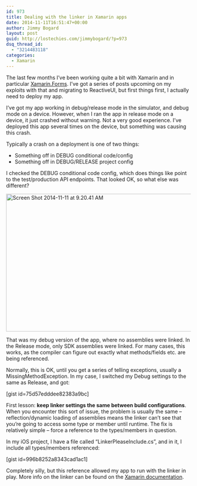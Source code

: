 ```yaml
---
id: 973
title: Dealing with the linker in Xamarin apps
date: 2014-11-11T16:51:47+00:00
author: Jimmy Bogard
layout: post
guid: http://lostechies.com/jimmybogard/?p=973
dsq_thread_id:
  - "3214483118"
categories:
  - Xamarin
---
```

The last few months I’ve been working quite a bit with Xamarin and in particular [Xamarin.Forms](http://xamarin.com/forms). I’ve got a series of posts upcoming on my exploits with that and migrating to ReactiveUI, but first things first, I actually need to deploy my app.

I’ve got my app working in debug/release mode in the simulator, and debug mode on a device. However, when I ran the app in release mode on a device, it just crashed without warning. Not a very good experience. I’ve deployed this app several times on the device, but something was causing this crash.

Typically a crash on a deployment is one of two things:

  * Something off in DEBUG conditional code/config
  * Something off in DEBUG/RELEASE project config

I checked the DEBUG conditional code config, which does things like point to the test/production API endpoints. That looked OK, so what else was different? 

[<img style="border-top: 0px;border-right: 0px;border-bottom: 0px;padding-top: 0px;padding-left: 0px;border-left: 0px;padding-right: 0px" border="0" alt="Screen Shot 2014-11-11 at 9.20.41 AM" src="http://lostechies.com/jimmybogard/files/2014/11/Screen-Shot-2014-11-11-at-9.20.41-AM_thumb.png" width="511" height="375" />](http://lostechies.com/jimmybogard/files/2014/11/Screen-Shot-2014-11-11-at-9.20.41-AM.png)

That was my debug version of the app, where no assemblies were linked. In the Release mode, only SDK assemblies were linked. For many cases, this works, as the compiler can figure out exactly what methods/fields etc. are being referenced.

Normally, this is OK, until you get a series of telling exceptions, usually a MissingMethodException. In my case, I switched my Debug settings to the same as Release, and got:

[gist id=75d57edddee82383a9bc]

First lesson: **keep linker settings the same between build configurations**. When you encounter this sort of issue, the problem is usually the same – reflection/dynamic loading of assemblies means the linker can’t see that you’re going to access some type or member until runtime. The fix is relatively simple – force a reference to the types/members in question.

In my iOS project, I have a file called “LinkerPleaseInclude.cs”, and in it, I include all types/members referenced:

[gist id=996b8252a8343cad1ac1]

Completely silly, but this reference allowed my app to run with the linker in play. More info on the linker can be found on the [Xamarin documentation](http://developer.xamarin.com/guides/ios/advanced_topics/linker/).